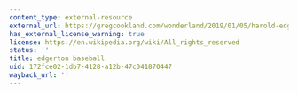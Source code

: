 ```yaml
---
content_type: external-resource
external_url: https://gregcookland.com/wonderland/2019/01/05/harold-edgerton/
has_external_license_warning: true
license: https://en.wikipedia.org/wiki/All_rights_reserved
status: ''
title: edgerton baseball
uid: 172fce02-1db7-4128-a12b-47c041870447
wayback_url: ''
---
```

